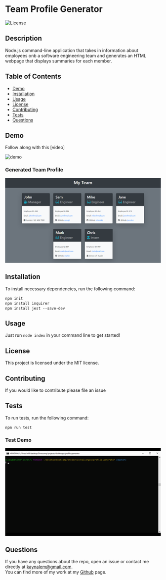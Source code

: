 
  # Team Profile Generator
  ![License](https://img.shields.io/badge/License-MIT-blue.svg)

  ## Description
  Node.js command-line application that takes in information about employees onb a software engineering team and generates an HTML webpage that displays summaries for each member.
  ## Table of Contents
  * [Demo](#demo)
  * [Installation](#installation)
  * [Usage](#usage)
  * [License](#license)
  * [Contributing](#contributing)
  * [Tests](#tests)
  * [Questions](#questions)
  ## Demo
  Follow along with this [video]    
    
  ![demo](https://raw.githubusercontent.com/Kaynalem/profile-generator/master/utils/appdemo.gif)  
  ### Generated Team Profile  
  ![mockup](https://raw.githubusercontent.com/Kaynalem/profile-generator/master/utils/mockup.PNG)
  ## Installation
  To install necessary dependencies, run the following command:
  ```
  npm init 
  npm install inquirer 
  npm install jest --save-dev
  ```
  ## Usage
  Just run `node index` in your command line to get started!
  ## License
  This project is licensed under the MIT license.
  ## Contributing
  If you would like to contribute please file an issue
  ## Tests
  To run tests, run the following command:
  ```
  npm run test
  ```
  ### Test Demo  
  ![demo](https://raw.githubusercontent.com/Kaynalem/profile-generator/master/utils/testdemo.gif)  
  ## Questions
  If you have any questions about the repo, open an issue or contact me directly at [kaynalem@gmail.com](mailto:kaynalem@gmail.com).  
  You can find more of my work at my [Github](https://github.com/kaynalem) page.
